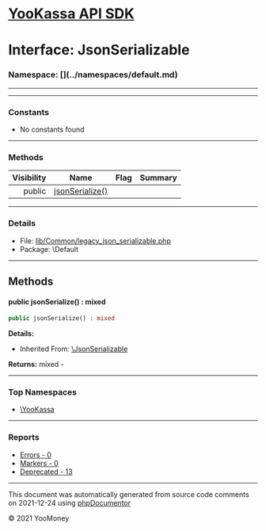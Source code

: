 # [YooKassa API SDK](../home.md)

# Interface: JsonSerializable
### Namespace: [\](../namespaces/default.md)
---
---
### Constants
* No constants found

---
### Methods
| Visibility | Name | Flag | Summary |
| ----------:| ---- | ---- | ------- |
| public | [jsonSerialize()](../classes/JsonSerializable.md#method_jsonSerialize) |  |  |

---
### Details
* File: [lib/Common/legacy_json_serializable.php](../../lib/Common/legacy_json_serializable.php)
* Package: \Default

---
## Methods
<a name="method_jsonSerialize" class="anchor"></a>
#### public jsonSerialize() : mixed

```php
public jsonSerialize() : mixed
```

**Details:**
* Inherited From: [\JsonSerializable](../classes/JsonSerializable.md)

**Returns:** mixed - 




---

### Top Namespaces

* [\YooKassa](../namespaces/yookassa.md)

---

### Reports
* [Errors - 0](../reports/errors.md)
* [Markers - 0](../reports/markers.md)
* [Deprecated - 13](../reports/deprecated.md)

---

This document was automatically generated from source code comments on 2021-12-24 using [phpDocumentor](http://www.phpdoc.org/)

&copy; 2021 YooMoney